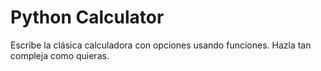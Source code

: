 # Python Calculator

Escribe la clásica calculadora con opciones usando funciones. Hazla tan compleja como quieras.
